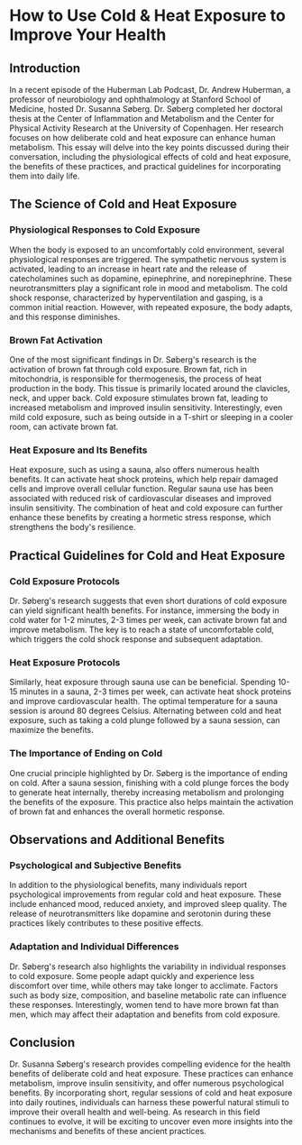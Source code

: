 # How to Use Cold & Heat Exposure to Improve Your Health

## Introduction

In a recent episode of the Huberman Lab Podcast, Dr. Andrew Huberman, a professor of neurobiology and ophthalmology at Stanford School of Medicine, hosted Dr. Susanna Søberg. Dr. Søberg completed her doctoral thesis at the Center of Inflammation and Metabolism and the Center for Physical Activity Research at the University of Copenhagen. Her research focuses on how deliberate cold and heat exposure can enhance human metabolism. This essay will delve into the key points discussed during their conversation, including the physiological effects of cold and heat exposure, the benefits of these practices, and practical guidelines for incorporating them into daily life.

## The Science of Cold and Heat Exposure

### Physiological Responses to Cold Exposure

When the body is exposed to an uncomfortably cold environment, several physiological responses are triggered. The sympathetic nervous system is activated, leading to an increase in heart rate and the release of catecholamines such as dopamine, epinephrine, and norepinephrine. These neurotransmitters play a significant role in mood and metabolism. The cold shock response, characterized by hyperventilation and gasping, is a common initial reaction. However, with repeated exposure, the body adapts, and this response diminishes.

### Brown Fat Activation

One of the most significant findings in Dr. Søberg's research is the activation of brown fat through cold exposure. Brown fat, rich in mitochondria, is responsible for thermogenesis, the process of heat production in the body. This tissue is primarily located around the clavicles, neck, and upper back. Cold exposure stimulates brown fat, leading to increased metabolism and improved insulin sensitivity. Interestingly, even mild cold exposure, such as being outside in a T-shirt or sleeping in a cooler room, can activate brown fat.

### Heat Exposure and Its Benefits

Heat exposure, such as using a sauna, also offers numerous health benefits. It can activate heat shock proteins, which help repair damaged cells and improve overall cellular function. Regular sauna use has been associated with reduced risk of cardiovascular diseases and improved insulin sensitivity. The combination of heat and cold exposure can further enhance these benefits by creating a hormetic stress response, which strengthens the body's resilience.

## Practical Guidelines for Cold and Heat Exposure

### Cold Exposure Protocols

Dr. Søberg's research suggests that even short durations of cold exposure can yield significant health benefits. For instance, immersing the body in cold water for 1-2 minutes, 2-3 times per week, can activate brown fat and improve metabolism. The key is to reach a state of uncomfortable cold, which triggers the cold shock response and subsequent adaptation.

### Heat Exposure Protocols

Similarly, heat exposure through sauna use can be beneficial. Spending 10-15 minutes in a sauna, 2-3 times per week, can activate heat shock proteins and improve cardiovascular health. The optimal temperature for a sauna session is around 80 degrees Celsius. Alternating between cold and heat exposure, such as taking a cold plunge followed by a sauna session, can maximize the benefits.

### The Importance of Ending on Cold

One crucial principle highlighted by Dr. Søberg is the importance of ending on cold. After a sauna session, finishing with a cold plunge forces the body to generate heat internally, thereby increasing metabolism and prolonging the benefits of the exposure. This practice also helps maintain the activation of brown fat and enhances the overall hormetic response.

## Observations and Additional Benefits

### Psychological and Subjective Benefits

In addition to the physiological benefits, many individuals report psychological improvements from regular cold and heat exposure. These include enhanced mood, reduced anxiety, and improved sleep quality. The release of neurotransmitters like dopamine and serotonin during these practices likely contributes to these positive effects.

### Adaptation and Individual Differences

Dr. Søberg's research also highlights the variability in individual responses to cold exposure. Some people adapt quickly and experience less discomfort over time, while others may take longer to acclimate. Factors such as body size, composition, and baseline metabolic rate can influence these responses. Interestingly, women tend to have more brown fat than men, which may affect their adaptation and benefits from cold exposure.

## Conclusion

Dr. Susanna Søberg's research provides compelling evidence for the health benefits of deliberate cold and heat exposure. These practices can enhance metabolism, improve insulin sensitivity, and offer numerous psychological benefits. By incorporating short, regular sessions of cold and heat exposure into daily routines, individuals can harness these powerful natural stimuli to improve their overall health and well-being. As research in this field continues to evolve, it will be exciting to uncover even more insights into the mechanisms and benefits of these ancient practices.